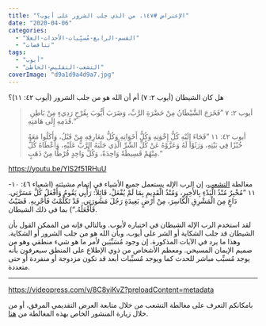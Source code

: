 ```yaml
---
title: "الإعتراض #١٤٧، من الذي جلب الشرور على أيوب؟"
date: "2020-04-06"
categories: 
  - "القسم-الرابع-مُسبِّبات-الأحداث-العلا"
  - "تناقضات"
tags: 
  - "أيوب"
  - "التشعب-التقليص-الخاطئ"
coverImage: "d9a1d9a4d9a7.jpg"
---
```


هل كان الشيطان (أيوب ٢: ٧) أم أن الله هو من جلب الشرور (أيوب ٤٢: ١١)؟

>  أيوب ٢: ٧ ”فَخَرَجَ الشَّيْطَانُ مِنْ حَضْرَةِ الرَّبِّ، وَضَرَبَ أَيُّوبَ بِقُرْحٍ رَدِيءٍ مِنْ بَاطِنِ قَدَمِهِ إِلَى هَامَتِهِ.“
> 
> أيوب ٤٢: ١١ ”فَجَاءَ إِلَيْهِ كُلُّ إِخْوَتِهِ وَكُلُّ أَخَوَاتِهِ وَكُلُّ مَعَارِفِهِ مِنْ قَبْلُ، وَأَكَلُوا مَعَهُ خُبْزًا فِي بَيْتِهِ، وَرَثَوْا لَهُ وَعَزَّوْهُ عَنْ كُلِّ الشَّرِّ الَّذِي جَلَبَهُ الرَّبُّ عَلَيْهِ، وَأَعْطَاهُ كُلٌّ مِنْهُمْ قَسِيطَةً وَاحِدَةً، وَكُلُّ وَاحِدٍ قُرْطًا مِنْ ذَهَبٍ.“

https://youtu.be/YlS2f51RHuU

مغالطة [التشعب](https://reasonofhope.com/2019/07/25/bifurcation/)، إن الرب الإله يستعمل جميع الأشياء في إتمام مشيئته (اشعياء ٤٦: ١٠- ١١ ”مُخْبِرٌ مُنْذُ الْبَدْءِ بِالأَخِيرِ، وَمُنْذُ الْقَدِيمِ بِمَا لَمْ يُفْعَلْ، قَائِلاً: رَأْيِي يَقُومُ وَأَفْعَلُ كُلَّ مَسَرَّتِي. دَاعٍ مِنَ الْمَشْرِقِ الْكَاسِرَ، مِنْ أَرْضٍ بَعِيدَةٍ رَجُلَ مَشُورَتِي. قَدْ تَكَلَّمْتُ فَأُجْرِيهِ. قَضَيْتُ فَأَفْعَلُهُ.“) بما في ذلك الشيطان.

لقد استخدم الرب الإله الشيطان في اختباره لأيوب. وبالتالي فإنه من الممكن القول بأن الشيطان قد جلب الشكاية أو الشر على أيوب، وبأن الله هو من جلب الشرور أو الشكاية. وهذا ما يرد في الآيات المذكورة. إن وجود مُسَبِّبَين لأمر ما هو شيء منطقي وهو من صميم الإيمان المسيحي. ومعظم الأشخاص من ذوي الإطلاع على المنطق سيعرفون بأنه يوجد مُسبِّب مباشر للحدث كما ويوجد مُسبِّبات أبعد قد تكون مزدوجة أو منفردة أو حتى متعددة.

* * *

https://videopress.com/v/8C8yiKvZ?preloadContent=metadata

بامكانكم التعرف على مغالطة التشعب من خلال متابعة العرض التقديمي المرفق، أو من خلال زيارة المنشور الخاص بهذه المغالطة من [هنا](https://reasonofhope.com/2019/07/25/bifurcation/).
